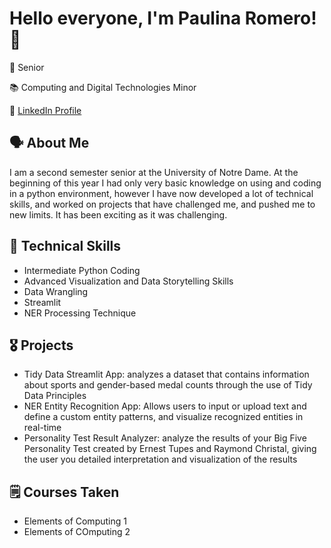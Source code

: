 # Hello everyone, I'm Paulina Romero! 👋

🏫 Senior 

📚 Computing and Digital Technologies Minor

📎 [LinkedIn Profile](https://www.linkedin.com/in/paulina-romero-934888230/)

## 🗣️ About Me
I am a second semester senior at the University of Notre Dame. At the beginning of this year I had only very basic knowledge on using and coding in a python environment, however I have now developed a lot of technical skills, and worked on projects that have challenged me, and pushed me to new limits. It has been exciting as it was challenging. 

## 🔧 Technical Skills
- Intermediate Python Coding
- Advanced Visualization and Data Storytelling Skills
- Data Wrangling
- Streamlit
- NER Processing Technique

## 🎖️ Projects
- Tidy Data Streamlit App: analyzes a dataset that contains information about sports and gender-based medal counts through the use of Tidy Data Principles
- NER Entity Recognition App: Allows users to input or upload text and define a custom entity patterns, and visualize recognized entities in real-time
- Personality Test Result Analyzer: analyze the results of your Big Five Personality Test created by Ernest Tupes and Raymond Christal, giving the user you detailed interpretation and visualization of the results

## 🗒️ Courses Taken
- Elements of Computing 1
- Elements of COmputing 2
<!--
**paulinaromerosdl/paulinaromerosdl** is a ✨ _special_ ✨ repository because its `README.md` (this file) appears on your GitHub profile.

Here are some ideas to get you started:

- 🔭 I’m currently working on ...
- 🌱 I’m currently learning ...
- 👯 I’m looking to collaborate on ...
- 🤔 I’m looking for help with ...
- 💬 Ask me about ...
- 📫 How to reach me: ...
- 😄 Pronouns: ...
- ⚡ Fun fact: ...
-->
